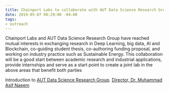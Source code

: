 ```yaml
---
title: Chainport Labs to collaborate with AUT Data Science Research Group
date: 2019-05-07 00:29:00 -04:00
tags:
- outreach
---
```


Chainport Labs and AUT Data Science Research Group have reached mutual interests in exchanging research in Deep Learning, big data, AI and Blockchain, co-guiding student thesis, co-authoring funding proposal, and working on industry practice such as Sustainable Energy. This collaboration will be a good start between academic research and industrial applications, provide internships and serve as a start point to create a joint lab in the above areas that benefit both parties

Introduction to [AUT Data Science Research Group](https://dsrg.aut.ac.nz/).
[Director, Dr. Muhammad Asif Naeem](https://iwdm.aut.ac.nz/asif/)